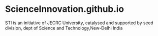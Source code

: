 # ScienceInnovation.github.io
STI is an initiative of JECRC University, catalysed and supported by seed division, dept of Science and Technology,New-Delhi India
